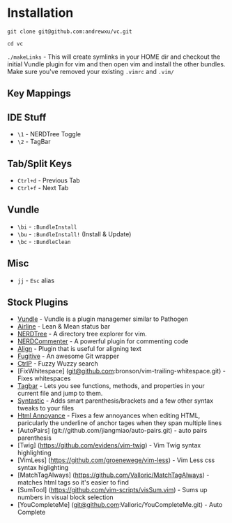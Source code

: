 Installation
============

`git clone git@github.com:andrewxu/vc.git`

`cd vc`

`./makeLinks` - This will create symlinks in your HOME dir and checkout the initial Vundle plugin for vim and then open vim and install the other bundles. Make sure you've removed your existing `.vimrc` and `.vim/`

Key Mappings
------------

IDE Stuff
---------

* `\1` - NERDTree Toggle
* `\2` - TagBar

Tab/Split Keys
--------------

* `Ctrl+d` - Previous Tab
* `Ctrl+f` - Next Tab

Vundle
--------

* `\bi` - `:BundleInstall`
* `\bu` - `:BundleInstall!` (Install & Update)
* `\bc` - `:BundleClean`

Misc
-------

* `jj` - `Esc` alias

Stock Plugins
------------

* [Vundle](https://github.com/gmarik/vundle) - Vundle is a plugin managemer similar to Pathogen
* [Airline](git://github.com/bling/vim-airline.git) - Lean & Mean status bar
* [NERDTree](https://github.com/scrooloose/nerdtree) - A directory tree explorer for vim.
* [NERDCommenter](https://github.com/scrooloose/nerdcommenter) - A powerful plugin for commenting code
* [Align](https://github.com/tsaleh/vim-align) - Plugin that is useful for aligning text
* [Fugitive](https://github.com/tpope/vim-fugitive) - An awesome Git wrapper
* [CtrlP](git://github.com/kien/ctrlp.vim.git) - Fuzzy Wuzzy search
* [FixWhitespace] (git@github.com:bronson/vim-trailing-whitespace.git) - Fixes whitespaces
* [Tagbar](https://github.com/majutsushi/tagbar) - Lets you see functions, methods, and properties in your current file and jump to them.
* [Syntastic](https://github.com/scrooloose/syntastic) - Adds smart parenthesis/brackets and a few other syntax tweaks to your files
* [Html Annoyance](https://github.com/tudorprodan/html_annoyance.vim) - Fixes a few annoyances when editing HTML, paricularly the underline of anchor tages when they span multiple lines
* [AutoPairs] (git://github.com/jiangmiao/auto-pairs.git) - auto pairs parenthesis
* [Twig] (https://github.com/evidens/vim-twig) - Vim Twig syntax highlighting
* [VimLess] (https://github.com/groenewege/vim-less) - Vim Less css syntax higlighting
* [MatchTagAlways] (https://github.com/Valloric/MatchTagAlways) - matches html tags so it's easier to find
* [SumTool] (https://github.com/vim-scripts/visSum.vim) - Sums up numbers in visual block selection
* [YouCompleteMe] (git@github.com:Valloric/YouCompleteMe.git) - Auto Complete
